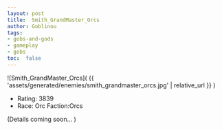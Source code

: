 ```yaml
---
layout: post
title:  Smith_GrandMaster_Orcs
author: Goblinou
tags:
- gobs-and-gods
- gameplay
- gobs
toc:  false
---
```


![Smith_GrandMaster_Orcs]( {{ 'assets/generated/enemies/smith_grandmaster_orcs.jpg' | relative_url }} )
- Rating: 3839
- Race: Orc  Faction:Orcs

(Details coming soon... )